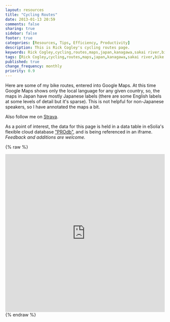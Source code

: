 ```yaml
---
layout: resources
title: "Cycling Routes"
date: 2013-01-13 20:59
comments: false
sharing: true
sidebar: false
footer: true
categories: [Resources, Tips, Efficiency, Productivity]
description: This is Rick Cogley's cycling routes page.
keywords: Rick Cogley,cycling,routes,maps,japan,kanagawa,sakai river,bike path,kml
tags: [Rick Cogley,cycling,routes,maps,japan,kanagawa,sakai river,bike path,kml]
published: true
change_frequency: monthly
priority: 0.9
---
```

Here are some of my bike routes, entered into Google Maps. At this time Google Maps shows only the local language for any given country, so, the maps in Japan have mostly Japanese labels (there are some English labels at some levels of detail but it's sparse). This is not helpful for non-Japanese speakers, so I have annotated the maps a bit. 

Also follow me on [Strava](http://app.strava.com/athletes/1097516).

As a point of interest, the data for this page is held in a data table in eSolia's flexible cloud database ["PROdb"](http://www.esolia.com/prodb), and is being referenced in an iframe. _Feedback and additions are welcome._

{% raw %} 
<iframe width='100%' height='500' frameborder='0' allowtransparency='true' scrolling='yes' src='https://pro.dbflex.net/secure/embedded/db/15331/view.aspx?id=983339'></iframe>
{% endraw %}